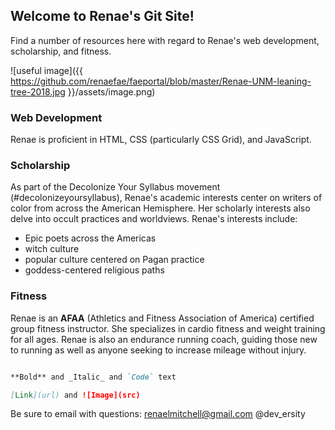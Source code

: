 ## Welcome to Renae's Git Site!

Find a number of resources here with regard to Renae's web development, scholarship, and fitness.  

![useful image]({{ https://github.com/renaefae/faeportal/blob/master/Renae-UNM-leaning-tree-2018.jpg }}/assets/image.png)

### Web Development 

Renae is proficient in HTML, CSS (particularly CSS Grid), and JavaScript.  

### Scholarship

As part of the Decolonize Your Syllabus movement (#decolonizeyoursyllabus), Renae's academic interests center on writers of color from across the American Hemisphere.  Her scholarly interests also delve into occult practices and worldviews. Renae's interests include: 

- Epic poets across the Americas
- witch culture 
- popular culture centered on Pagan practice
- goddess-centered religious paths 

### Fitness 

Renae is an **AFAA** (Athletics and Fitness Association of America) certified group fitness instructor.  She specializes in cardio fitness and weight training for all ages.  Renae is also an endurance running coach, guiding those new to running as well as anyone seeking to increase mileage without injury.  



```markdown

**Bold** and _Italic_ and `Code` text 

[Link](url) and ![Image](src)
```

Be sure to email with questions: renaelmitchell@gmail.com
@dev_ersity 
